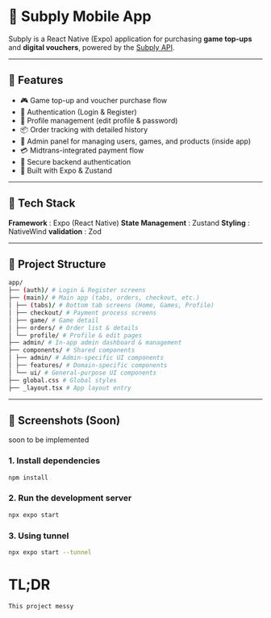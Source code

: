 # 📱 Subply Mobile App

Subply is a React Native (Expo) application for purchasing **game top-ups** and **digital vouchers**, powered by the [Subply API](https://github.com/your-org/subply-api).

---

## 🚀 Features

- 🎮 Game top-up and voucher purchase flow
- 🔐 Authentication (Login & Register)
- 👤 Profile management (edit profile & password)
- 📦 Order tracking with detailed history
- 🛒 Admin panel for managing users, games, and products (inside app)
- 💳 Midtrans-integrated payment flow
- 🔐 Secure backend authentication
- 📱 Built with Expo & Zustand

---

## 🔧 Tech Stack

**Framework** : Expo (React Native)
**State Management** : Zustand
**Styling** : NativeWind
**validation** : Zod

---

## 📂 Project Structure

```bash
app/
├── (auth)/ # Login & Register screens
├── (main)/ # Main app (tabs, orders, checkout, etc.)
│ ├── (tabs)/ # Bottom tab screens (Home, Games, Profile)
│ ├── checkout/ # Payment process screens
│ ├── game/ # Game detail
│ ├── orders/ # Order list & details
│ └── profile/ # Profile & edit pages
├── admin/ # In-app admin dashboard & management
├── components/ # Shared components
│ ├── admin/ # Admin-specific UI components
│ ├── features/ # Domain-specific components
│ └── ui/ # General-purpose UI components
├── global.css # Global styles
├── _layout.tsx # App layout entry
```

---

## 📸 Screenshots (Soon)
soon to be implemented

### 1. Install dependencies

```bash
npm install
```

### 2. Run the development server

```bash
npx expo start
```

### 3. Using tunnel

```bash
npx expo start --tunnel
```

# TL;DR 
```This project messy```
